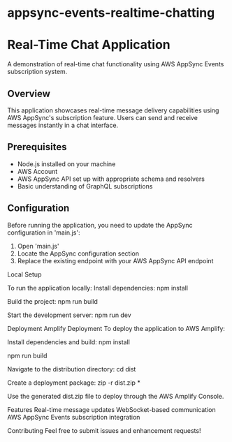 # appsync-events-realtime-chatting
# Real-Time Chat Application

A demonstration of real-time chat functionality using AWS AppSync Events subscription system.

## Overview

This application showcases real-time message delivery capabilities using AWS AppSync's subscription feature. Users can send and receive messages instantly in a chat interface.

## Prerequisites

- Node.js installed on your machine
- AWS Account
- AWS AppSync API set up with appropriate schema and resolvers
- Basic understanding of GraphQL subscriptions

## Configuration

Before running the application, you need to update the AppSync configuration in 'main.js':

1. Open 'main.js'
2. Locate the AppSync configuration section
3. Replace the existing endpoint with your AWS AppSync API endpoint

Local Setup

To run the application locally:
Install dependencies:
npm install

Build the project:
npm run build

Start the development server:
npm run dev

    
Deployment
Amplify Deployment
To deploy the application to AWS Amplify:

Install dependencies and build:
npm install

npm run build

Navigate to the distribution directory:
cd dist

Create a deployment package:
zip -r dist.zip *

Use the generated dist.zip file to deploy through the AWS Amplify Console.


Features
Real-time message updates
WebSocket-based communication
AWS AppSync Events subscription integration

Contributing
Feel free to submit issues and enhancement requests!
